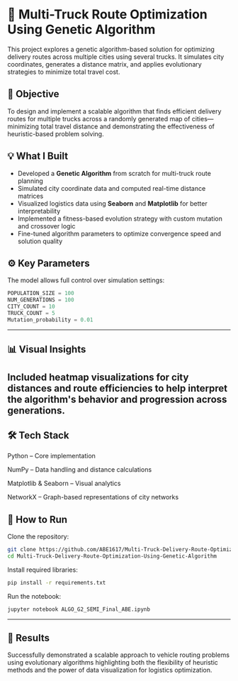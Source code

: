 # 🚚 Multi-Truck Route Optimization Using Genetic Algorithm

This project explores a genetic algorithm-based solution for optimizing delivery routes across multiple cities using several trucks. It simulates city coordinates, generates a distance matrix, and applies evolutionary strategies to minimize total travel cost.

## 🧠 Objective

To design and implement a scalable algorithm that finds efficient delivery routes for multiple trucks across a randomly generated map of cities—minimizing total travel distance and demonstrating the effectiveness of heuristic-based problem solving.

## 💡 What I Built

- Developed a **Genetic Algorithm** from scratch for multi-truck route planning
- Simulated city coordinate data and computed real-time distance matrices
- Visualized logistics data using **Seaborn** and **Matplotlib** for better interpretability
- Implemented a fitness-based evolution strategy with custom mutation and crossover logic
- Fine-tuned algorithm parameters to optimize convergence speed and solution quality

## ⚙️ Key Parameters

The model allows full control over simulation settings:

```python
POPULATION_SIZE = 100
NUM_GENERATIONS = 100
CITY_COUNT = 10
TRUCK_COUNT = 5
Mutation_probability = 0.01
```
---

## 📊 Visual Insights
Included heatmap visualizations for city distances and route efficiencies to help interpret the algorithm's behavior and progression across generations.
---
## 🛠 Tech Stack
Python – Core implementation

NumPy – Data handling and distance calculations

Matplotlib & Seaborn – Visual analytics

NetworkX – Graph-based representations of city networks

## 🚀 How to Run
Clone the repository:
```bash
git clone https://github.com/ABE1617/Multi-Truck-Delivery-Route-Optimization-Using-Genetic-Algorithm.git
cd Multi-Truck-Delivery-Route-Optimization-Using-Genetic-Algorithm
```
Install required libraries:
```bash
pip install -r requirements.txt
```
Run the notebook:
```bash
jupyter notebook ALGO_G2_SEMI_Final_ABE.ipynb
```
---

## 🏁 Results
Successfully demonstrated a scalable approach to vehicle routing problems using evolutionary algorithms highlighting both the flexibility of heuristic methods and the power of data visualization for logistics optimization.
